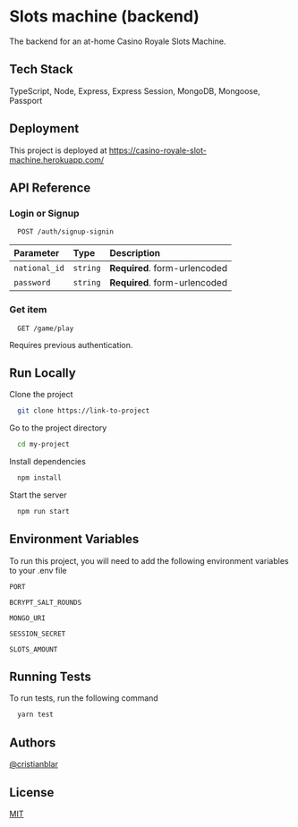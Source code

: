 
# Slots machine (backend)

The backend for an at-home Casino Royale Slots Machine.

## Tech Stack

TypeScript, Node, Express, Express Session, MongoDB, Mongoose, Passport

## Deployment

This project is deployed at <https://casino-royale-slot-machine.herokuapp.com/>

## API Reference

### Login or Signup

```http
  POST /auth/signup-signin
```

| Parameter | Type     | Description                |
| :-------- | :------- | :------------------------- |
| `national_id` | `string` | **Required**. form-urlencoded |
| `password` | `string` | **Required**. form-urlencoded |

### Get item

```http
  GET /game/play
```

Requires previous authentication.

## Run Locally

Clone the project

```bash
  git clone https://link-to-project
```

Go to the project directory

```bash
  cd my-project
```

Install dependencies

```bash
  npm install
```

Start the server

```bash
  npm run start
```

## Environment Variables

To run this project, you will need to add the following environment variables to your .env file

`PORT`

`BCRYPT_SALT_ROUNDS`

`MONGO_URI`

`SESSION_SECRET`

`SLOTS_AMOUNT`

## Running Tests

To run tests, run the following command

```bash
  yarn test
```

## Authors

[@cristianblar](https://github.com/cristianblar)

## License

[MIT](https://choosealicense.com/licenses/mit/)

